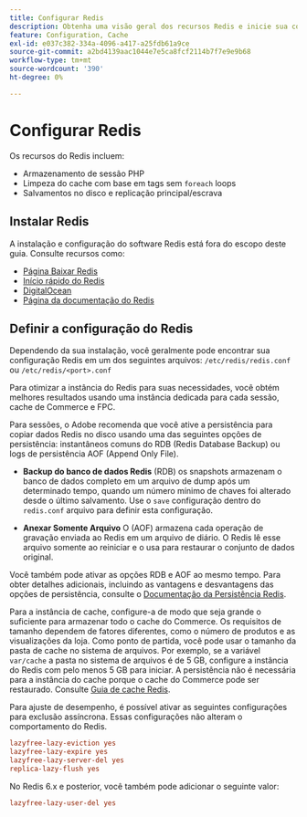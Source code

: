 ```yaml
---
title: Configurar Redis
description: Obtenha uma visão geral dos recursos Redis e inicie sua configuração Redis.
feature: Configuration, Cache
exl-id: e037c382-334a-4096-a417-a25fdb61a9ce
source-git-commit: a2bd4139aac1044e7e5ca8fcf2114b7f7e9e9b68
workflow-type: tm+mt
source-wordcount: '390'
ht-degree: 0%

---
```


# Configurar Redis

Os recursos do Redis incluem:

- Armazenamento de sessão PHP
- Limpeza do cache com base em tags sem `foreach` loops
- Salvamentos no disco e replicação principal/escrava

## Instalar Redis

A instalação e configuração do software Redis está fora do escopo deste guia. Consulte recursos como:

- [Página Baixar Redis](https://redis.io/download)
- [Início rápido do Redis](https://redis.io/docs/getting-started/)
- [DigitalOcean](https://www.digitalocean.com/community/tutorials/how-to-install-and-use-redis)
- [Página da documentação do Redis](https://redis.io/docs)

## Definir a configuração do Redis

Dependendo da sua instalação, você geralmente pode encontrar sua configuração Redis em um dos seguintes arquivos: `/etc/redis/redis.conf` ou `/etc/redis/<port>.conf`

Para otimizar a instância do Redis para suas necessidades, você obtém melhores resultados usando uma instância dedicada para cada sessão, cache de Commerce e FPC.

Para sessões, o Adobe recomenda que você ative a persistência para copiar dados Redis no disco usando uma das seguintes opções de persistência: instantâneos comuns do RDB (Redis Database Backup) ou logs de persistência AOF (Append Only File).

- **Backup do banco de dados Redis** (RDB) os snapshots armazenam o banco de dados completo em um arquivo de dump após um determinado tempo, quando um número mínimo de chaves foi alterado desde o último salvamento. Use o `save` configuração dentro do `redis.conf` arquivo para definir esta configuração.

- **Anexar Somente Arquivo** O (AOF) armazena cada operação de gravação enviada ao Redis em um arquivo de diário. O Redis lê esse arquivo somente ao reiniciar e o usa para restaurar o conjunto de dados original.

Você também pode ativar as opções RDB e AOF ao mesmo tempo. Para obter detalhes adicionais, incluindo as vantagens e desvantagens das opções de persistência, consulte o [Documentação da Persistência Redis](https://redis.io/topics/persistence).

Para a instância de cache, configure-a de modo que seja grande o suficiente para armazenar todo o cache do Commerce. Os requisitos de tamanho dependem de fatores diferentes, como o número de produtos e as visualizações da loja. Como ponto de partida, você pode usar o tamanho da pasta de cache no sistema de arquivos. Por exemplo, se a variável `var/cache` a pasta no sistema de arquivos é de 5 GB, configure a instância do Redis com pelo menos 5 GB para iniciar. A persistência não é necessária para a instância do cache porque o cache do Commerce pode ser restaurado. Consulte [Guia de cache Redis](https://redis.io/docs/manual/eviction/).

Para ajuste de desempenho, é possível ativar as seguintes configurações para exclusão assíncrona. Essas configurações não alteram o comportamento do Redis.

```ini
lazyfree-lazy-eviction yes
lazyfree-lazy-expire yes
lazyfree-lazy-server-del yes
replica-lazy-flush yes
```

No Redis 6.x e posterior, você também pode adicionar o seguinte valor:

```ini
lazyfree-lazy-user-del yes
```
